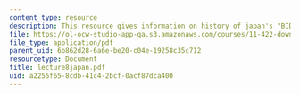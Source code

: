 ```yaml
---
content_type: resource
description: This resource gives information on history of japan's "BIDs".
file: https://ol-ocw-studio-app-qa.s3.amazonaws.com/courses/11-422-downtown-management-organizations-fall-2006/a2255f658cdb41c42bcf0acf87dca400_lecture8japan.pdf
file_type: application/pdf
parent_uid: 6b862d28-6a6e-be20-c04e-19258c35c712
resourcetype: Document
title: lecture8japan.pdf
uid: a2255f65-8cdb-41c4-2bcf-0acf87dca400
---
```

